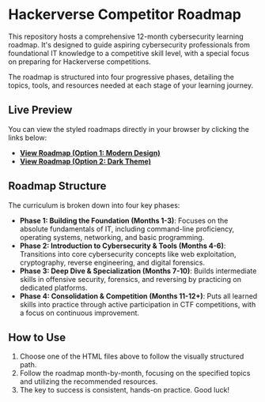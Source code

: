 # Hackerverse Competitor Roadmap

This repository hosts a comprehensive 12-month cybersecurity learning roadmap. It's designed to guide aspiring cybersecurity professionals from foundational IT knowledge to a competitive skill level, with a special focus on preparing for Hackerverse competitions.

The roadmap is structured into four progressive phases, detailing the topics, tools, and resources needed at each stage of your learning journey.

## Live Preview

You can view the styled roadmaps directly in your browser by clicking the links below:

* **[View Roadmap (Option 1: Modern Design)]((https://rawcdn.githack.com/NITHINKR06/CybersecurityPath/a3d22b43734fdaf5886d109e5ae971041e1535e3/cybersecurity-competitor-roadmap.html))**
* **[View Roadmap (Option 2: Dark Theme)](nithinkr06/cybersecuritypath/CybersecurityPath-f6543040bbd3c0e16fd474c405e4f48d8b069b4c/hackerverse-roadmap.html)**

## Roadmap Structure

The curriculum is broken down into four key phases:

* **Phase 1: Building the Foundation (Months 1-3)**: Focuses on the absolute fundamentals of IT, including command-line proficiency, operating systems, networking, and basic programming.
* **Phase 2: Introduction to Cybersecurity & Tools (Months 4-6)**: Transitions into core cybersecurity concepts like web exploitation, cryptography, reverse engineering, and digital forensics.
* **Phase 3: Deep Dive & Specialization (Months 7-10)**: Builds intermediate skills in offensive security, forensics, and reversing by practicing on dedicated platforms.
* **Phase 4: Consolidation & Competition (Months 11-12+)**: Puts all learned skills into practice through active participation in CTF competitions, with a focus on continuous improvement.

## How to Use

1.  Choose one of the HTML files above to follow the visually structured path.
2.  Follow the roadmap month-by-month, focusing on the specified topics and utilizing the recommended resources.
3.  The key to success is consistent, hands-on practice. Good luck!

